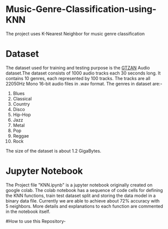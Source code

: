 # Music-Genre-Classification-using-KNN
The project uses K-Nearest Neighbor for music genre classification

# Dataset
The dataset used for training and testing purpose is the [GTZAN](http://marsyas.info/downloads/datasets.html) Audio dataset.The dataset consists of 1000 audio tracks each 30 seconds long. It contains 10 genres, each represented by 100 tracks. The tracks are all 22050Hz Mono 16-bit audio files in .wav format. The genres in dataset are:-
1. Blues
2. Classical
3. Country
4. Disco
5. Hip-Hop
6. Jazz
7. Metal 
8. Pop
9. Reggae
10. Rock

The size of the dataset is about 1.2 GigaBytes. 

# Jupyter Notebook
The Project file "KNN.ipynb" is a jupyter notebook originally created on google colab. The colab notebook has a sequence of code cells for defining the KNN functions, train test dataset split and storing the data model in a binary data file. Currently we are able to achieve about 72% accuracy with 5 neighbors. More details and explanations to each function are commented in the notebook itself.

#How to use this Repository-

